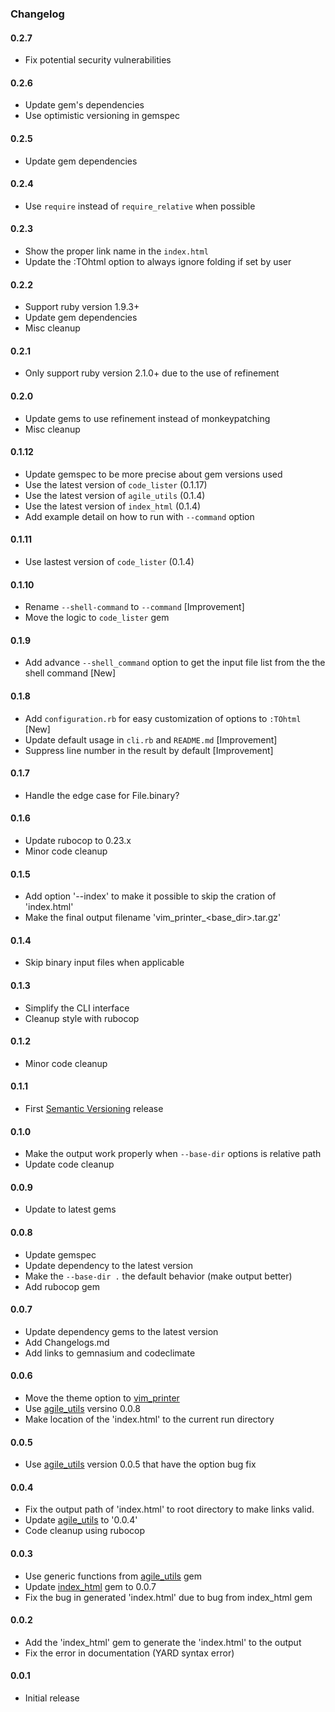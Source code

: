 ### Changelog

#### 0.2.7

- Fix potential security vulnerabilities

#### 0.2.6

- Update gem's dependencies
- Use optimistic versioning in gemspec

#### 0.2.5

- Update gem dependencies

#### 0.2.4

- Use `require` instead of `require_relative` when possible

#### 0.2.3

- Show the proper link name in the `index.html`
- Update the :TOhtml option to always ignore folding if set by user

#### 0.2.2

- Support ruby version 1.9.3+
- Update gem dependencies
- Misc cleanup

#### 0.2.1

- Only support ruby version 2.1.0+ due to the use of refinement

#### 0.2.0

- Update gems to use refinement instead of monkeypatching
- Misc cleanup

#### 0.1.12

- Update gemspec to be more precise about gem versions used
- Use the latest version of `code_lister` (0.1.17)
- Use the latest version of `agile_utils` (0.1.4)
- Use the latest version of `index_html` (0.1.4)
- Add example detail on how to run with `--command` option

#### 0.1.11

- Use lastest version of `code_lister` (0.1.4)

#### 0.1.10

- Rename `--shell-command` to `--command` [Improvement]
- Move the logic to `code_lister` gem

#### 0.1.9

- Add advance `--shell_command` option to get the input file list from the the shell command [New]

#### 0.1.8

- Add `configuration.rb` for easy customization of options to `:TOhtml` [New]
- Update default usage in `cli.rb` and `README.md` [Improvement]
- Suppress line number in the result by default [Improvement]

#### 0.1.7

- Handle the edge case for File.binary?

#### 0.1.6

- Update rubocop to 0.23.x
- Minor code cleanup

#### 0.1.5

- Add option '--index' to make it possible to skip the cration of 'index.html'
- Make the final output filename 'vim_printer_<base_dir>.tar.gz'

#### 0.1.4

- Skip binary input files when applicable

#### 0.1.3

- Simplify the CLI interface
- Cleanup style with rubocop

#### 0.1.2

- Minor code cleanup

#### 0.1.1

- First [Semantic Versioning][] release

#### 0.1.0

- Make the output work properly when `--base-dir` options is relative path
- Update code cleanup

#### 0.0.9

- Update to latest gems

#### 0.0.8

- Update gemspec
- Update dependency to the latest version
- Make the `--base-dir .` the default behavior (make output better)
- Add rubocop gem

#### 0.0.7

- Update dependency gems to the latest version
- Add Changelogs.md
- Add links to gemnasium and codeclimate

#### 0.0.6

- Move the theme option to [vim_printer][]
- Use [agile_utils][] versino 0.0.8
- Make location of the 'index.html' to the current run directory

#### 0.0.5

- Use [agile_utils][] version 0.0.5 that have the option bug fix

#### 0.0.4

- Fix the output path of 'index.html' to root directory to make links valid.
- Update [agile_utils][] to '0.0.4'
- Code cleanup using rubocop

#### 0.0.3

- Use generic functions from [agile_utils][] gem
- Update [index_html][] gem to 0.0.7
- Fix the bug in generated 'index.html' due to bug from index_html gem

#### 0.0.2

- Add the 'index_html' gem to generate the 'index.html' to the output
- Fix the error in documentation (YARD syntax error)

#### 0.0.1

- Initial release

[agile_utils]: https://rubygems.org/gems/agile_utils
[index_html]: https://rubygems.org/gems/index_html
[vim_printer]: https://rubygems.org/gems/vim_printer
[Semantic Versioning]: http://semver.org
